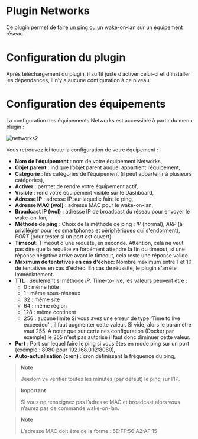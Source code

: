 # Plugin Networks

Ce plugin permet de faire un ping ou un wake-on-lan sur un équipement réseau.

# Configuration du plugin

Après téléchargement du plugin, il suffit juste d’activer celui-ci et d'installer les dépendances, il n’y a aucune configuration à ce niveau.

# Configuration des équipements

La configuration des équipements Networks est accessible à partir du menu plugin :

![networks2](../images/networks2.PNG)

Vous retrouvez ici toute la configuration de votre équipement :

- **Nom de l’équipement** : nom de votre équipement Networks,
- **Objet parent** : indique l’objet parent auquel appartient l’équipement,
- **Catégorie** : les catégories de l’équipement (il peut appartenir à plusieurs catégories),
- **Activer** : permet de rendre votre équipement actif,
- **Visible** : rend votre équipement visible sur le Dashboard,
- **Adresse IP** : adresse IP sur laquelle faire le ping,
- **Adresse MAC (wol)** : adresse MAC pour le wake-on-lan,
- **Broadcast IP (wol)** : adresse IP de broadcast du réseau pour     envoyer le wake-on-lan,
- **Méthode de ping** : Choix de la méthode de ping : *IP* (normal), *ARP* (à privilégier pour les smartphones et périphériques qui s'endorment), *PORT* (pour tester si un port est ouvert)
- **Timeout**: Timeout d'une requête, en seconde. Attention, cela ne veut pas dire que la requête va forcément attendre la fin du timeout, si une réponse négative arrive avant le timeout, cela reste une réponse valide.
- **Maximum de tentatives en cas d'échec**: Nombre maximum entre 1 et 10 de tentatives en cas d'échec. En cas de réussite, le plugin s'arrête immédiatement.
- **TTL** : Seulement si méthode *IP*. Time-to-live, les valeurs peuvent être :
  - 0 : même hôte
  - 1 : même sous-réseaux
  - 32 : même site
  - 64 : même région
  - 128 : même continent
  - 256 : aucune limite
    Si vous avez une erreur de type 'Time to live exceeded' , il faut augmenter cette valeur. Si vide, alors le paramètre vaut 255. A noter que sur certaines configuration (Docker par exemple) le 255 n'est pas autorisé il faut donc diminuer cette valeur.
- **Port** : Port sur lequel faire le ping si vous êtes en mode ping sur un port (exemple : 8080 pour 192.168.0.12:8080),
- **Auto-actualisation (cron)** : cron définissant la fréquence du ping,

> **Note**
>
> Jeedom va vérifier toutes les minutes (par défaut) le ping sur l’IP.

> **Important**
>
> Si vous ne renseignez pas l’adresse MAC et broadcast alors vous n’aurez pas de commande wake-on-lan.

> **Note**
>
> L’adresse MAC doit être de la forme : 5E:FF:56:A2:AF:15
